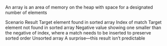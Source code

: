 An array is an area of memory on the heap with space 
for a designated number of elements

Scenario                                    Result
Target element found in sorted array        Index of match
Target element not found in sorted array    Negative value showing one smaller than 
                                            the negative of index, where a match needs 
                                            to be inserted to preserve sorted order
Unsorted array                              A surprise—this result isn’t predictable
